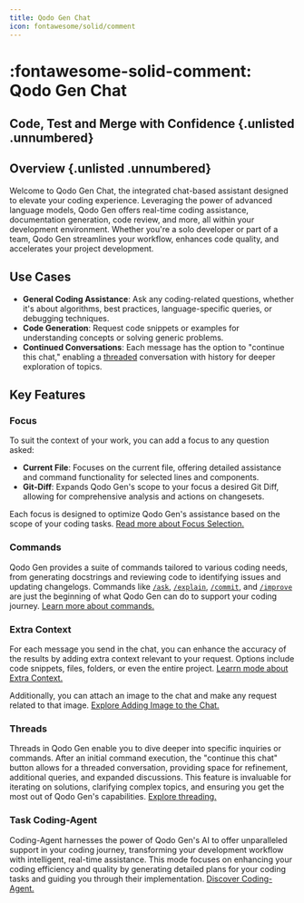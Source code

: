 ```yaml
---
title: Qodo Gen Chat
icon: fontawesome/solid/comment
---
```



# :fontawesome-solid-comment: Qodo Gen Chat 

## Code, Test and Merge with Confidence {.unlisted .unnumbered}

## Overview {.unlisted .unnumbered}

Welcome to Qodo Gen Chat, the integrated chat-based assistant designed to elevate your coding experience. Leveraging the power of advanced language models, Qodo Gen offers real-time coding assistance, documentation generation, code review, and more, all within your development environment. Whether you're a solo developer or part of a team, Qodo Gen streamlines your workflow, enhances code quality, and accelerates your project development.

## Use Cases
- **General Coding Assistance**: Ask any coding-related questions, whether it's about algorithms, best practices, language-specific queries, or debugging techniques.
- **Code Generation**: Request code snippets or examples for understanding concepts or solving generic problems.
- **Continued Conversations**: Each message has the option to "continue this chat," enabling a [threaded](./threads.md) conversation with history for deeper exploration of topics.

## Key Features

### Focus
To suit the context of your work, you can add a focus to any question asked:

- **Current File**: Focuses on the current file, offering detailed assistance and command functionality for selected lines and components.
- **Git-Diff**: Expands Qodo Gen's scope to your focus a desired Git Diff, allowing for comprehensive analysis and actions on changesets. 

Each focus is designed to optimize Qodo Gen's assistance based on the scope of your coding tasks. [Read more about Focus Selection.](./focus/index.md)

### Commands
Qodo Gen provides a suite of commands tailored to various coding needs, from generating docstrings and reviewing code to identifying issues and updating changelogs. Commands like [`/ask`](./commands/ask.md), [`/explain`](./commands/explain.md), [`/commit`](./commands/commit.md), and [`/improve`](./commands/improve.md) are just the beginning of what Qodo Gen can do to support your coding journey. [Learn more about commands.](./commands/index.md)

### Extra Context
For each message you send in the chat, you can enhance the accuracy of the results by adding extra context relevant to your request. Options include code snippets, files, folders, or even the entire project. [Learrn mode about Extra Context.](./add-context.md)

Additionally, you can attach an image to the chat and make any request related to that image. [Explore Adding Image to the Chat.](./images.md)

### Threads
Threads in Qodo Gen enable you to dive deeper into specific inquiries or commands. After an initial command execution, the "continue this chat" button allows for a threaded conversation, providing space for refinement, additional queries, and expanded discussions. This feature is invaluable for iterating on solutions, clarifying complex topics, and ensuring you get the most out of Qodo Gen's capabilities. [Explore threading.](./threads.md)

### Task Coding-Agent
Coding-Agent harnesses the power of Qodo Gen's AI to offer unparalleled support in your coding journey, transforming your development workflow with intelligent, real-time assistance. This mode focuses on enhancing your coding efficiency and quality by generating detailed plans for your coding tasks and guiding you through their implementation. [Discover Coding-Agent.](./coding-agent.md)

